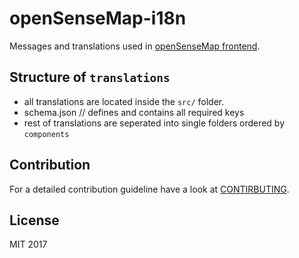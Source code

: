 # openSenseMap-i18n

Messages and translations used in [openSenseMap frontend](https://github.com/sensebox/openSenseMap).

## Structure of `translations`

- all translations are located inside the `src/` folder.
- schema.json // defines and contains all required keys
- rest of translations are seperated into single folders ordered by `components`

## Contribution

For a detailed contribution guideline have a look at [CONTIRBUTING](CONTRIBUTING.md).

## License

MIT 2017